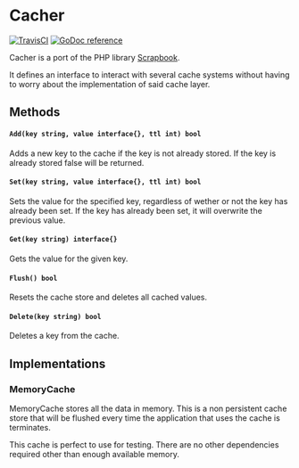 # Cacher

[![TravisCI](https://travis-ci.org/jelmersnoeck/cacher.svg)](https://travis-ci.org/jelmersnoeck/cacher) [![GoDoc reference](https://camo.githubusercontent.com/fb9e66520f8775e97dcacdf366d0dee7828df53f/68747470733a2f2f676f646f632e6f72672f6769746875622e636f6d2f676f2d6d617274696e692f6d617274696e693f7374617475732e706e67)](https://godoc.org/github.com/jelmersnoeck/cacher)

Cacher is a port of the PHP library [Scrapbook](https://github.com/matthiasmullie/scrapbook).

It defines an interface to interact with several cache systems without having to
worry about the implementation of said cache layer.

## Methods

#### `Add(key string, value interface{}, ttl int) bool`

Adds a new key to the cache if the key is not already stored. If the key is
already stored false will be returned.

#### `Set(key string, value interface{}, ttl int) bool`

Sets the value for the specified key, regardless of wether or not the key has
already been set. If the key has already been set, it will overwrite the
previous value.

#### `Get(key string) interface{}`

Gets the value for the given key.

#### `Flush() bool`

Resets the cache store and deletes all cached values.

#### `Delete(key string) bool`

Deletes a key from the cache.

## Implementations

### MemoryCache

MemoryCache stores all the data in memory. This is a non persistent cache store
that will be flushed every time the application that uses the cache is
terminates.

This cache is perfect to use for testing. There are no other dependencies
required other than enough available memory.
